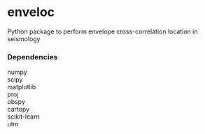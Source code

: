 # enveloc
Python package to perform envelope cross-correlation location in seismology

### Dependencies
numpy<br>
scipy<br>
matplotlib<br>
proj<br>
obspy<br>
cartopy<br>
scikit-learn<br>
utm<br>
